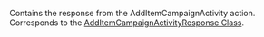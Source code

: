 Contains the response from the AddItemCampaignActivity action.
Corresponds to the [AddItemCampaignActivityResponse Class](https://msdn.microsoft.com/library/microsoft.crm.sdk.messages.additemcampaignactivityresponse.aspx).
